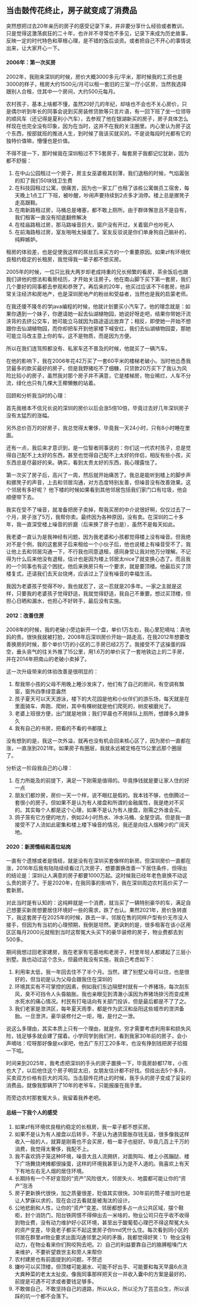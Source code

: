 ## **当击鼓传花终止，房子就变成了消费品**

突然想把过去20年亲历的房子的感受记录下来，并非要分享什么经验或者教训，只是觉得这激荡疯狂的二十年，也许并不寻常也不多见，记录下来成为历史故事，反映一定的时代特色和草根心理，是不错的饭后谈资。或者把自己不开心的事情说出来，让大家开心一下。

#### 2006年：第一次买房

2002年，我刚来深圳的时候，房价大概3000多元/平米，那时候我的工资也是3000的样子，租房大约1500元/月可以租一套旧的三室一厅小区房，当然我选择跟别人合租，住其中一个房间，大约500元每月。

农村孩子，基本上啥都不懂，虽然20好几的年纪，却啥也不会也不关心房价，只是偶尔听到年长的同事会说到买房装修贷款等只言片语，有一回下班了坐一位领导的顺风车（还记得是夏利小汽车），去参观了他在银湖新买的房子，房子具体怎么样现在也完全没有印象，因为在当时，这并不在我的关注圈里。内心里认为房子这个东西，按部就班的推进人生，到时候了我该买就买的。不是说每段时光都有它的独特价值嘛，懵懂也是价值。

不得不提一下，那时候我在深圳租过不下5套房子，每套房子我都记忆犹新，因为都不舒服：

1. 在中山公园租过一个房子，房主女巫婆极其刻薄，我们退租的时候，气焰嚣张的扣了我们50块钱卫生费
2. 在科技园租过公寓，很痛苦，因为也一家工厂也租了该栋公寓做员工宿舍，每天晚上1点工厂下班，被吵醒，吵闹声要持续到2点多才消停。楼上总是挪凳子走高跟鞋。
3. 在南新路租过房，马桶总是堵塞，都不敢上厕所。由于群体懈怠且不是自有，我们租客一直没有彻底翻修解决
4. 在桂庙路租过房，那马路噪音巨大，窗户没有开过，关着窗户也吵死人
5. 在前海路租过房，室友啪啪太操蛋了。室友反驳说是你们单身狗自己脑补的，纯粹嫉妒。

租房的体验差，也是促使我这样的屌丝后来买方的一个重要原因。如果zf有环境优良租约稳定的长租房，我觉得我一辈子都不想买房。

2005年的时候，一位只比我大两岁却老成持重的兄长频繁的看房，茶余饭后也跟我们讲他的想法和看房经历，才开始关注房子。他在南山脚下买下第一套房，我们几个要好的同事都去参观和恭贺了。再后来的20年，他买过应该不下6套房，他非常关注经济和房地产，也是深圳房地产的粉丝和受益者，当然也是我的启蒙老师。

在我还傻不隆冬的学java编程的时候，他就计划要买小汽车了。他的理念就是：如果你遇到一个妹子，你邀请她一起去仙湖植物园，她说好呀走吧，结果你带她汗流浃背的去挤公交车，她可能立马就因为路途遥远放弃了；相反，即使她一开始不想跟你去仙湖植物园，而你却把车开到他家楼下喊安红，我们去仙湖植物园耍，那她可能立马改主意上你的车。这不是物质，而是因为方便。

所以在我们连驾照都没有、私家车还不普及的时候，他就买了一辆汽车。

在他的影响下，我在2006年花42万买了一套60平米的楼梯老破小。当时他怂恿我贷最多的款买最好的房子，但是我野猪吃不了细糠，只贷款20万买下了我认为风险比较小的房子，虽然我对那个房子并不满意，它是楼梯房，物业稀烂，人车不分流，绿化也只有几棵大王椰懒散的站着。

回顾和分析我当时的心理：

首先我根本不信兄长说的深圳的房价以后会涨5倍10倍，毕竟过去好几年深圳房子没有太猛烈的涨幅。

另外总价百万的好房子，我总觉得太奢侈，毕竟我一天24小时，只有8小时睡在里面。

还有一点，我后来才意识到，是一位智者同事说的：你们这一代农村孩子，总是觉得自己配不上太好的东西，甚至也觉得自己配不上太好的伴侣，相反有些小孩，买东西总是尽最好的来。确实，看到太贵太好的东西，我心理露怯了。

第一次买了房子后，高兴了一周，然后就开始痛苦了。我总是能听到楼上的脚步声和挪凳子的声音，上去和邻居沟通，对方态度特别友善，但噪音没有改善效果。这个邻居有多好呢？ 他下楼的时候如果看到其他邻居包括我们家门口有垃圾，他会顺便带下去。

我实在受不了噪音，就准备把房子卖掉，帮我买房的中介说很好啊，仅仅过去了一个月，房子涨了5万，我帮你卖。最终因为各种原因，没有卖。在深圳的二十多年，我一直深受楼上噪音的折磨（后来换了房子也是），虽然不是每天如此。

我老婆一直认为是我神经有问题，因为我老婆和小孩都觉得楼上没有噪音。但我绝对不是个例，我的这套房子后来租给一个小伙子后，他也说楼上有噪音受不了，我让他上去和邻居沟通一下，不行我也同意退租，感同身受让我对他万分理解。不记得为什么后来他没有退租，估计也是因为楼上邻居太nice了就变换心态了。而且我的一个同事也有这个困扰，他后来换房只有一个要求，就是要顶楼。他最后买了顶楼复式，还请我们去天台烧烤，应该过上了没有噪音的幸福生活。

我因为老婆孩子觉得不吵，我也就忍了，这一忍就是20多年。一家之主就是这样，只要我的老婆孩子觉得舒适，我就觉得舒适，我自己不重要。想过买顶楼，但担心日晒和漏水，也担心不好转手，最后没有实施。

#### 2012：改善住房

2008年的时候，我的老破小旁边新开一个盘，单价1万左右，我心里犯嘀咕：真他妈的贵。很快我就被打脸，2008年后深圳房价开始一路走高，在我2012年想要改善换房的时候，那个单价1万的小区的二手房已经2万了。我接受不了这操蛋的踩空，垂头丧气的往关外推了15公里，用1.6万的单价买了一套地铁边上的二手房，并在2014年把南山的老破小卖掉了。

这一次升级带来的体验改善是很明显的：

1. 帮我带小孩的父母不用晚上睡沙发床了，他们有了自己的房间，有空调有飘窗，窗外四季绿意盎然
2. 孩子夏天可以天天游泳，楼下的大花园是他和小伙伴们的游乐场，每天就是在里面骑车、奔跑、爬树，其中有棵树就是他们爬死的，树皮被磨光了。
3. 老婆上班很方便，出门就是地铁；我们早晨也不用排队上厕所，想蹲多久蹲多久
4. 我有自己的书房，把看的不看的书都摆上

没有想到的是，我这一次外溢，就再也没有机会回来核心区了，因为房价一直都在涨，一直涨到2021年。如果房子有圈层，我就永远被定格在15公里远那个圈层了。

分析这一阶段我自己的心理：

1. 在力所能及的前提下，满足一下刚需是值得的。毕竟挣钱就是要让家人住的好一点
2. 朋友们都炒房，房价一天一个样，说不眼红是假的。我本钱不够，也倒腾过一套很小的房子。但如果不是认为有人接盘和所谓的金融属性，我是绝对不买的。其实每个人都是这个心理，如果不是认为有人接盘，刚需之外谁会买。
3. 鸽子笼有它方便的地方，例如24小时热水、冲水马桶、全屋空调。但是我一直接受不了人流如此密集和楼上楼下噪音的情况，我还是向往人烟稀少的广阔天地。

#### 2020：新房情结和高位站岗

一直有个遗憾或者是情结，就是没有在深圳买套像样的新房。但深圳房价一直都在涨，2016年后我有陆陆续续看过几次房子，想要置换改善一下居住条件，但得出的结论是：深圳让人满意的房子都要1000万起。这时候我已经年老色衰换不动这么贵的房子了。于是2020年，在我同事的影响下，我在深圳周边农村高价买了一套新房。

对此当时是有认知的：这纯粹就是一个消费，就当买了一辆特别豪华的车，满足自己想要买新房想要居住环境好一些的需求，跌了也认。果然2021年，房价急转直下，我这套房子在2025年的时候，跌去一半，邻居在售的同样户型有价无市没人接手，但因为有当初的心理预期，我倒是坦然。更讽刺的是，很多租客在该小区用区区每月2000元就租到当时这帮冤大头买下的豪华装修的房子，物业费都去到500多。

期间我想过回老家建房，我在老家有宅基地和老房子，村里年轻人都建起了三层小别墅。我也动过这个念头，但最终我没有实施，我自己考虑如下：

1. 利用率太低，我一年回去住不了半个月。当然，建了别墅父母可以住，也是很好的，但当初是认为父母会跟我住在深圳的
2. 环境其实有不可掌控的因素，例如我们东边隔壁村就有一个养猪场，每次刮东风，臭不可挡令人头昏脑胀。我也亲眼见到清澈小溪因为养猪场排污而变成黑水死水的痛心情况。村民有打电话向有关部门投诉，但是最后都是不了了之。
3. 我们老家是泄洪区，每年夏天雨季，都是作为武汉和岳阳这些城市的泄洪备胎。一旦泄洪，豪华装修付之一炬，哦，是付之一泄。

说这么多理由，其实本质上只有一个理由，就是穷。穷才需要考虑利用率和损失风险，钱足够多就会建了摆着。小学同学到我们村，看到我家30年前的房子，会小声嘀咕：哎呀那好像是xx家吧，他去广东打工20多年，也没有挣到钱把房子拾掇一下哈。

时间来到2025年，我考虑把深圳的手头的房子置换一下，毕竟房龄都17年，小孩也大了，以后他住这个房子明显太旧，女朋友估计都不好找。但挂出去5个多月，买卖双方价格有巨大的鸿沟。当击鼓传花终止的时候，我手头的房子变成了妥妥的消费品，就像我那辆开了10年的老爷车，只能报废在我手里。

而旁边农村那套冤大头，我留着我养老吧。

#### 总结一下我个人的感受

1. 如果zf有环境优良租约稳定的长租房，我一辈子都不想买房。
2. 如果不是认为有人接盘以后转手，不是认为通货膨胀存钱无益，很多像我这样收入一般的人，就算是刚需也不会买房，租一辈子也挺好。毕竟几百上千万的消费，我觉得太奢侈，我配不上。
3. 我不喜欢鸽子笼这种环境，噪音大且人流拥挤，对面狗叫、楼上小孩蹦跶、楼下广场舞烧烤摊都很操蛋，这样的环境我甚至认为是不人道的。我喜欢上有天下有地左右无人烟的居住环境。
4. 长期持有一个不好变现的“资产”风险很大，邻居失火、地震都可能让你的“资产”泡汤
5. 房子更新换代很快，加之质量很差，贬值其实很快。30年前的筒子楼当时也是让人梦寐以求的，现在会过去看就是被淘汰的设计。
6. 公地悲剧和人性，让你的“资产”变差。邻居都想多占一点公共区域，摆个鞋柜，封个消防门，阳台铁网恨不得伸出去一米啥的，物业公司只在乎收不收得到物业费，没有动力维护好小区环境，甚至出于酸葡萄心理巴不得这帮冤大头的资产变差，毕竟老子都买不起这里房子你tmd凭什么住。每次看到同小区的邻居在群里at物业要求出面沟通邻里之间的矛盾，我都觉得好笑：1）物业没有动力，在物业看来你们狗咬狗去吧。2）自己的利益要靠自己的胳膊粗嗓门大来维护，不要祈望救世主和旁人来帮你
7. 农村建房也有前面提到的问题，不赘述
8. 嫌吵可以买顶楼，但顶楼可能漏水、可能不好出手、可能要和每天早晨6点浇大粪种菜的老太太扯皮。像我同事那样把天台一并收入囊中的方案是最好的，前提是可遇不可求或者要钱足够多。
9. 不敢做自己，不敢坚持自己的道路，所以从众，所以沦为了芸芸众生，所以该踩的坑一个都不会落下。





